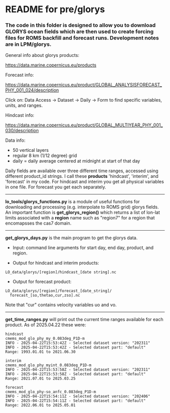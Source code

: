 # README for pre/glorys

### The code in this folder is designed to allow you to download GLORYS ocean fields which are then used to create forcing files for ROMS backfill and forecast runs. Development notes are in LPM/glorys.

General info about glorys products:

https://data.marine.copernicus.eu/products

Forecast info:

https://data.marine.copernicus.eu/product/GLOBAL_ANALYSISFORECAST_PHY_001_024/description

Click on: Data Access -> Dataset -> Daily -> Form to find specific variables, units, and ranges.

Hindcast info:

https://data.marine.copernicus.eu/product/GLOBAL_MULTIYEAR_PHY_001_030/description

Data info:
- 50 vertical layers
- regular 8 km (1/12 degree) grid
- daily = daily average centered at midnight at start of that day

Daily fields are available over three different time ranges, accessed using different product_id strings. I call these **products** 'hindcast', 'interim', and 'forecast' in my code. For hindcast and interim you get all physical variables in one file. For forecast you get each separately.

---

**lo_tools/glorys_functions.py** is a module of useful functions for downloading and processing (e.g. interpolate to ROMS grid) glorys fields. An important function is **get_glorys_region()** which returns a list of lon-lat limits associated with a **region** name such as "region7" for a region that encomapsses the cas7 domain.

---

**get_glorys_days.py** is the main program to get the glorys data. 

- Input: command line arguments for start day, end day, product, and region.

- Output for hindcast and interim products:
```
LO_data/glorys/[region]/hindcast_[date string].nc
```

- Output for forecast product:
```
LO_data/glorys/[region]/forecast_[date_string]/
  forecast_[so,thetao,cur,zso].nc
```
Note that "cur" contains velocity variables uo and vo.

---

**get_time_ranges.py** will print out the current time ranges available for each product. As of 2025.04.22 these were:

```
hindcast
cmems_mod_glo_phy_my_0.083deg_P1D-m
INFO - 2025-04-22T15:53:42Z - Selected dataset version: "202311"
INFO - 2025-04-22T15:53:42Z - Selected dataset part: "default"
Range: 1993.01.01 to 2021.06.30

interim
cmems_mod_glo_phy_myint_0.083deg_P1D-m
INFO - 2025-04-22T15:53:58Z - Selected dataset version: "202311"
INFO - 2025-04-22T15:53:58Z - Selected dataset part: "default"
Range: 2021.07.01 to 2025.03.25

forecast
cmems_mod_glo_phy-so_anfc_0.083deg_P1D-m
INFO - 2025-04-22T15:54:11Z - Selected dataset version: "202406"
INFO - 2025-04-22T15:54:11Z - Selected dataset part: "default"
Range: 2022.06.01 to 2025.05.01
```